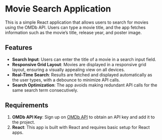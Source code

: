 # Movie Search Application

This is a simple React application that allows users to search for movies using the OMDb API. Users can type a movie title, and the app fetches information such as the movie’s title, release year, and poster image.

## Features

- **Search Input**: Users can enter the title of a movie in a search input field.
- **Responsive Grid Layout**: Movies are displayed in a responsive grid layout, ensuring a visually appealing view on all devices.
- **Real-Time Search**: Results are fetched and displayed automatically as the user types, with a debounce to minimize API calls.
- **Search Optimization**: The app avoids making redundant API calls for the same search term consecutively.

## Requirements

1. **OMDb API Key**: Sign up on [OMDb API](https://www.omdbapi.com/) to obtain an API key and add it to the project.
2. **React**: This app is built with React and requires basic setup for React apps.
